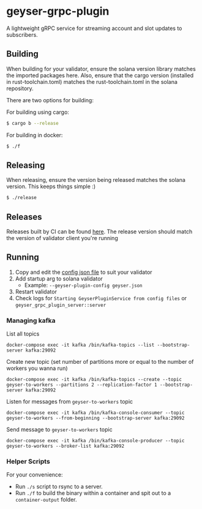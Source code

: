 # geyser-grpc-plugin

A lightweight gRPC service for streaming account and slot updates to subscribers.

## Building

When building for your validator, ensure the solana version library 
matches the imported packages here. Also, ensure that the cargo 
version (installed in rust-toolchain.toml) matches the rust-toolchain.toml 
in the solana repository.

There are two options for building:

For building using cargo:
```bash
$ cargo b --release
```

For building in docker:
```bash
$ ./f
```

## Releasing
When releasing, ensure the version being released matches the solana version. 
This keeps things simple :)

```bash
$ ./release
```

## Releases
Releases built by CI can be found [here](https://github.com/jito-foundation/geyser-grpc-plugin/releases).
The release version should match the version of validator client you're running

## Running
1. Copy and edit the [config json file](./server/example-config.json) to suit your validator
1. Add startup arg to solana validator
    - Example: `--geyser-plugin-config geyser.json`
1. Restart validator
1. Check logs for `Starting GeyserPluginService from config files` or `geyser_grpc_plugin_server::server`

### Managing kafka

List all topics
```
docker-compose exec -it kafka /bin/kafka-topics --list --bootstrap-server kafka:29092
```

Create new topic (set number of partitions more or equal to the number of workers you wanna run)
```
docker-compose exec -it kafka /bin/kafka-topics --create --topic geyser-to-workers --partitions 2 --replication-factor 1 --bootstrap-server kafka:29092
```

Listen for messages from `geyser-to-workers` topic
```
docker-compose exec -it kafka /bin/kafka-console-consumer --topic geyser-to-workers --from-beginning --bootstrap-server kafka:29092
```

Send message to `geyser-to-workers` topic
```
docker-compose exec -it kafka /bin/kafka-console-producer --topic geyser-to-workers --broker-list kafka:29092
```

### Helper Scripts

For your convenience:

* Run `./s` script to rsync to a server.
* Run `./f` to build the binary within a container and spit out to a `container-output` folder.
